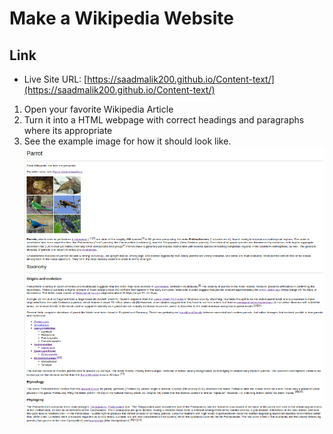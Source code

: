 # Make a Wikipedia Website 

## Link

- Live Site URL: [https://saadmalik200.github.io/Content-text/](https://saadmalik200.github.io/Content-text/)

1. Open your favorite Wikipedia Article
2. Turn it into a HTML webpage with correct headings and paragraphs where its appropriate
3. See the example image for how it should look like. 
![Example-Image](parrot.png)
